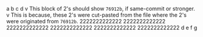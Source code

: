 a
b
c
d
v This block of 2's should show `76912b`, if same-commit or stronger.
v This is because, these 2's were cut-pasted from the file where the 2's were originated from `76912b`.
2222222222222
2222222222222
2222222222222
2222222222222
2222222222222
2222222222222
d
e
f
g